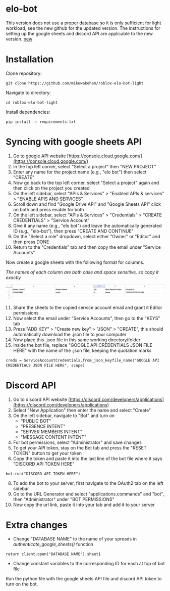 # elo-bot

This version does not use a proper database so it is only sufficient for light workload, see the new github for the updated version. The instructions for setting up the google sheets and discord API are applicable to the new version. [new](https://github.com/mikewakeham/roblox-elo-bot)

# Installation

Clone repository:

```
git clone https://github.com/mikewakeham/roblox-elo-bot-light
```

Navigate to directory:

```
cd roblox-elo-bot-light
```

Install dependencies:

```
pip install -r requirements.txt
```

# Syncing with google sheets API

1. Go to google API website [https://console.cloud.google.com/](https://console.cloud.google.com/)
2. In the top left corner, select "Select a project" then "NEW PROJECT"
3. Enter any name for the project name (e.g., "elo bot") then select "CREATE"
4. Now go back to the top left corner, select "Select a project" again and then click on the project you created
5. On the left sidebar, select "APIs & Services" > "Enabled APIs & services" > "ENABLE APIS AND SERVICES"
6. Scroll down and find "Google Drive API" and "Google Sheets API" click on both and press enable for both
7. On the left sidebar, select "APIs & Services" > "Credentials" > "CREATE CREDENTIALS" > "Service Account"
8. Give it any name (e.g., "elo bot") and leave the automatically generated ID (e.g., "elo-bot"), then press "CREATE AND CONTINUE"
9. On the "Select a role" dropdown, select either "Owner" or "Editor" and then press DONE
10. Return to the "Credentials" tab and then copy the email under "Service Accounts"

Now create a google sheets with the following format for columns.

*The names of each column are both case and space sensitive, so copy it exactly*

![sheets format](assets/sheets_format.png)

11. Share the sheets to the copied service account email and grant it Editor permissions
12. Now select the email under "Service Accounts", then go to the "KEYS" tab
13. Press "ADD KEY" > "Create new key" > "JSON" > "CREATE", this should automatically download the .json file to your computer
14. Now place this .json file in this same working directory/folder
15. Inside the bot file, replace "GOOGLE API CREDENTIALS JSON FILE HERE" with the name of the .json file, keeping the quotation marks
```
creds = ServiceAccountCredentials.from_json_keyfile_name("GOOGLE API CREDENTIALS JSON FILE HERE", scope)
```

# Discord API

1. Go to discord API website [https://discord.com/developers/applications](https://discord.com/developers/applications)
2. Select "New Application" then enter the name and select "Create"
3. On the left sidebar, navigate to "Bot" and turn on
   - "PUBLIC BOT"
   - "PRESENCE INTENT"
   - "SERVER MEMBERS INTENT"
   - "MESSAGE CONTENT INTENT"
4. For bot permissions, select "Administrator" and save changes
5. To get your API token, stay on the Bot tab and press the "RESET TOKEN" button to get your token
6. Copy the token and paste it into the last line of the bot file where it says "DISCORD API TOKEN HERE"

```
bot.run("DISCORD API TOKEN HERE")
```
   
8. To add the bot to your server, first navigate to the OAuth2 tab on the left sidebar
9. Go to the URL Generator and select "applications.commands" and "bot", then "Administrator" under "BOT PERMISSIONS"
10. Now copy the url link, paste it into your tab and add it to your server

# Extra changes

- Change "DATABASE NAME" to the name of your spreads in *authenticate_google_sheets()* function
  
```
return client.open("DATABASE NAME").sheet1 
```

- Change constant variables to the corresponding ID for each at top of bot file
 
Run the python file with the google sheets API file and discord API token to turn on the bot.
